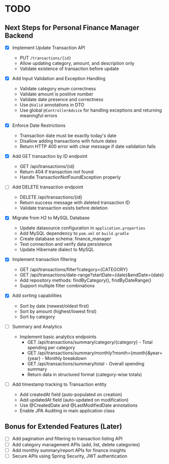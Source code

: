 # TODO

## Next Steps for Personal Finance Manager Backend

- [X] Implement Update Transaction API
    - PUT `/transactions/{id}`
    - Allow updating category, amount, and description only
    - Validate existence of transaction before update

- [X] Add Input Validation and Exception Handling
    - Validate category enum correctness
    - Validate amount is positive number
    - Validate date presence and correctness
    - Use `@Valid` annotations in DTO
    - Use global `@ControllerAdvice` for handling exceptions and returning meaningful errors

- [X] Enforce Date Restrictions
    - Transaction date must be exactly today's date
    - Disallow adding transactions with future dates
    - Return HTTP 400 error with clear message if date validation fails

- [X] Add GET transaction by ID endpoint
    - GET /api/transactions/{id}
    - Return 404 if transaction not found
    - Handle TransactionNotFoundException properly

- [ ] Add DELETE transaction endpoint
    - DELETE /api/transactions/{id}
    - Return success message with deleted transaction ID
    - Validate transaction exists before deletion

- [X] Migrate from H2 to MySQL Database
    - Update datasource configuration in `application.properties`
    - Add MySQL dependency to `pom.xml` or `build.gradle`
    - Create database schema: finance_manager
    - Test connection and verify data persistence
    - Update Hibernate dialect to MySQL

- [X] Implement transaction filtering
    - GET /api/transactions/filter?category={CATEGORY}
    - GET /api/transactions/date-range?startDate={date}&endDate={date}
    - Add repository methods: findByCategory(), findByDateRange()
    - Support multiple filter combinations

- [X] Add sorting capabilities
    - Sort by date (newest/oldest first)
    - Sort by amount (highest/lowest first)
    - Sort by category

- [ ] Summary and Analytics
    - Implement basic analytics endpoints
      - GET /api/transactions/summary/category/{category} - Total spending per category
      - GET /api/transactions/summary/monthly?month={month}&year={year} - Monthly breakdown
      - GET /api/transactions/summary/total - Overall spending summary
      - Return data in structured format (category-wise totals)

- [ ] Add timestamp tracking to Transaction entity
    - Add createdAt field (auto-populated on creation)
    - Add updatedAt field (auto-updated on modification)
    - Use @CreatedDate and @LastModifiedDate annotations
    - Enable JPA Auditing in main application class

## Bonus for Extended Features (Later)

- [ ] Add pagination and filtering to transaction listing API
- [ ] Add category management APIs (add, list, delete categories)
- [ ] Add monthly summary/report APIs for finance insights
- [ ] Secure APIs using Spring Security, JWT authentication
